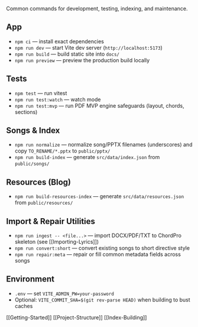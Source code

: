 Common commands for development, testing, indexing, and maintenance.

## App
- `npm ci` — install exact dependencies
- `npm run dev` — start Vite dev server (`http://localhost:5173`)
- `npm run build` — build static site into `docs/`
- `npm run preview` — preview the production build locally

## Tests
- `npm test` — run vitest
- `npm run test:watch` — watch mode
- `npm run test:mvp` — run PDF MVP engine safeguards (layout, chords, sections)

## Songs & Index
- `npm run normalize` — normalize song/PPTX filenames (underscores) and copy `TO_RENAME/*.pptx` to `public/pptx/`
- `npm run build-index` — generate `src/data/index.json` from `public/songs/`

## Resources (Blog)
- `npm run build-resources-index` — generate `src/data/resources.json` from `public/resources/`

## Import & Repair Utilities
- `npm run ingest -- <file...>` — import DOCX/PDF/TXT to ChordPro skeleton (see [[Importing-Lyrics]])
- `npm run convert:short` — convert existing songs to short directive style
- `npm run repair:meta` — repair or fill common metadata fields across songs

## Environment
- `.env` — set `VITE_ADMIN_PW=your-password`
- Optional: `VITE_COMMIT_SHA=$(git rev-parse HEAD)` when building to bust caches

[[Getting-Started]] [[Project-Structure]] [[Index-Building]]


